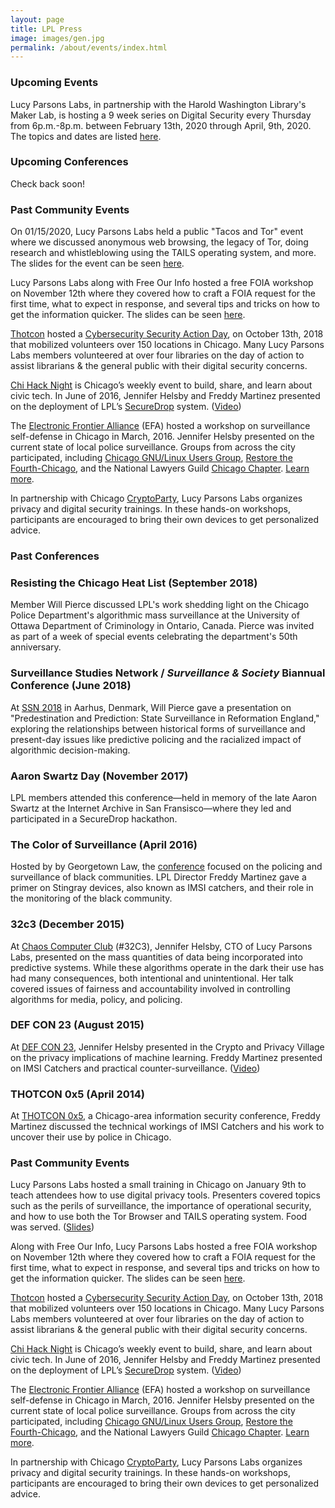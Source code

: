 ```yaml
---
layout: page
title: LPL Press
image: images/gen.jpg
permalink: /about/events/index.html
---
```


### Upcoming Events

Lucy Parsons Labs, in partnership with the Harold Washington Library's Maker Lab, is hosting a 9 week series on Digital Security every Thursday from 6p.m.-8p.m. between February 13th, 2020 through April, 9th, 2020. The topics and dates are listed [here](https://chipublib.bibliocommons.com/events/search/q=digital%20security). 

### Upcoming Conferences

Check back soon!

### Past Community Events

On 01/15/2020, Lucy Parsons Labs held a public "Tacos and Tor" event where we discussed anonymous web browsing, the legacy of Tor, doing research and whistleblowing using the TAILS operating system, and more. The slides for the event can be seen [here](/torpresentation/index.html). 

Lucy Parsons Labs along with Free Our Info hosted a free FOIA workshop on November 12th where they covered how to craft a FOIA request for the first time, what to expect in response, and several tips and tricks on how to get the information quicker. The slides can be seen [here](/foiapresentation/index.html). 

[Thotcon](https://www.thotcon.org/) hosted a [Cybersecurity Security Action Day](https://www.chipublib.org/blogs/post/guest-blog-cyber-security-take-action-saturday-october-13/), on October 13th, 2018 that mobilized volunteers over 150 locations in Chicago. Many Lucy Parsons Labs members volunteered at over four libraries on the day of action to assist librarians & the general public with their digital security concerns. 

[Chi Hack Night](https://chihacknight.org/) is Chicago’s weekly event to build, share, and learn about civic tech. In June of 2016, Jennifer Helsby and Freddy Martinez presented on the deployment of LPL’s [SecureDrop](/securedrop) system. ([Video](https://www.youtube.com/watch?v=XKY_Sgv9ej8))

The [Electronic Frontier Alliance](https://www.eff.org/electronic-frontier-alliance) (EFA) hosted a workshop on surveillance self-defense in Chicago in March, 2016. Jennifer Helsby presented on the current state of local police surveillance. Groups from across the city participated, including [Chicago GNU/Linux Users Group](https://chicagolug.org/), [Restore the Fourth-Chicago](http://rt4chicago.com/index.html), and the National Lawyers Guild [Chicago Chapter](http://nlgchicago.org/). [Learn more](https://www.eff.org/deeplinks/2016/04/community-groups-come-together-across-us-promote-digital-rights).

In partnership with Chicago [CryptoParty](https://www.cryptoparty.in/chicago), Lucy Parsons Labs organizes privacy and digital security trainings. In these hands-on workshops, participants are encouraged to bring their own devices to get personalized advice.


### Past Conferences

### Resisting the Chicago Heat List (September 2018)
Member Will Pierce discussed LPL's work shedding light on the Chicago Police Department's algorithmic mass surveillance at the University of Ottawa Department of Criminology in Ontario, Canada. Pierce was invited as part of a week of special events celebrating the department's 50th anniversary.

### Surveillance Studies Network / *Surveillance & Society* Biannual Conference (June 2018)
At [SSN 2018](http://conferences.au.dk/ssn2018/) in Aarhus, Denmark, Will Pierce gave a presentation on "Predestination and Prediction: State Surveillance in Reformation England," exploring the relationships between historical forms of surveillance and present-day issues like predictive policing and the racialized impact of algorithmic decision-making.

### Aaron Swartz Day (November 2017)
LPL members attended this conference—held in memory of the late Aaron Swartz at the Internet Archive in San Fransisco—where they led and participated in a SecureDrop hackathon.

### The Color of Surveillance (April 2016)
Hosted by by Georgetown Law, the [conference](https://www.law.georgetown.edu/academics/centers-institutes/privacy-technology/events/index.cfm) focused on the policing and surveillance of black communities. LPL Director Freddy Martinez gave a primer on Stingray devices, also known as IMSI catchers, and their role in the monitoring of the black community.

### 32c3 (December 2015)
At [Chaos Computer Club](https://events.ccc.de/category/32c3/) (#32C3), Jennifer Helsby, CTO of Lucy Parsons Labs, presented on the mass quantities of data being incorporated into predictive systems. While these algorithms operate in the dark their use has had many consequences, both intentional and unintentional. Her talk covered issues of fairness and accountability involved in controlling algorithms for media, policy, and policing.

### DEF CON 23 (August 2015)
At [DEF CON 23](https://www.defcon.org/), Jennifer Helsby presented in the Crypto and Privacy Village on the privacy implications of machine learning. Freddy Martinez presented on IMSI Catchers and practical counter-surveillance. ([Video](https://www.youtube.com/embed/JyTb5mJOYLo))

### THOTCON 0x5 (April 2014)
At [THOTCON 0x5](http://thotcon.org/), a Chicago-area information security conference, Freddy Martinez discussed the technical workings of IMSI Catchers and his work to uncover their use by police in Chicago.

### Past Community Events

Lucy Parsons Labs hosted a small training in Chicago on January 9th to teach attendees how to use digital privacy tools. Presenters covered topics such as the perils of surveillance, the importance of operational security, and how to use both the Tor Browser and TAILS operating system. Food was served. ([Slides](https://lucyparsonslabs.com/torpresentation/index.html))

Along with Free Our Info, Lucy Parsons Labs hosted a free FOIA workshop on November 12th where they covered how to craft a FOIA request for the first time, what to expect in response, and several tips and tricks on how to get the information quicker. The slides can be seen [here](/foiapresentation/index.html).

[Thotcon](https://www.thotcon.org/) hosted a [Cybersecurity Security Action Day](https://www.chipublib.org/blogs/post/guest-blog-cyber-security-take-action-saturday-october-13/), on October 13th, 2018 that mobilized volunteers over 150 locations in Chicago. Many Lucy Parsons Labs members volunteered at over four libraries on the day of action to assist librarians & the general public with their digital security concerns.

[Chi Hack Night](https://chihacknight.org/) is Chicago’s weekly event to build, share, and learn about civic tech. In June of 2016, Jennifer Helsby and Freddy Martinez presented on the deployment of LPL’s [SecureDrop](/securedrop) system. ([Video](https://www.youtube.com/watch?v=XKY_Sgv9ej8))

The [Electronic Frontier Alliance](https://www.eff.org/electronic-frontier-alliance) (EFA) hosted a workshop on surveillance self-defense in Chicago in March, 2016. Jennifer Helsby presented on the current state of local police surveillance. Groups from across the city participated, including [Chicago GNU/Linux Users Group](https://chicagolug.org/), [Restore the Fourth-Chicago](http://rt4chicago.com/index.html), and the National Lawyers Guild [Chicago Chapter](http://nlgchicago.org/). [Learn more](https://www.eff.org/deeplinks/2016/04/community-groups-come-together-across-us-promote-digital-rights).

In partnership with Chicago [CryptoParty](https://www.cryptoparty.in/chicago), Lucy Parsons Labs organizes privacy and digital security trainings. In these hands-on workshops, participants are encouraged to bring their own devices to get personalized advice.
